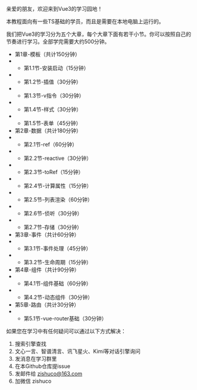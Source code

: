 亲爱的朋友，欢迎来到Vue3的学习园地！

本教程面向有一些TS基础的学员，而且是需要在本地电脑上运行的。

我们把Vue3的学习分为五个大章，每个大章下面有若干小节。你可以按照自己的节奏进行学习。全部学完需要大约500分钟。


- 第1章-模板（共计150分钟）
- - 第1.1节-安装启动（15分钟）
- - 第1.2节-插值（30分钟）
- - 第1.3节-v指令（30分钟）
- - 第1.4节-样式（30分钟）
- - 第1.5节-表单（45分钟）
- 第2章-数据（共计180分钟）
- - 第2.1节-ref（60分钟）
- - 第2.2节-reactive（30分钟）
- - 第2.3节-toRef（15分钟）
- - 第2.4节-计算属性（15分钟）
- - 第2.5节-列表渲染（60分钟）
- - 第2.6节-侦听（30分钟）
- - 第2.7节-存储（30分钟）
- 第3章-事件（共计60分钟）
- - 第3.1节-事件处理（45分钟）
- - 第3.2节-生命周期（15分钟）
- 第4章-组件（共计90分钟）
- - 第4.1节-组件基础（60分钟）
- - 第4.2节-动态组件（30分钟）
- 第5章-路由（共计30分钟）
- - 第5.1节-vue-router基础（30分钟）

如果您在学习中有任何疑问可以通过以下方式解决：
1. 搜索引擎查找
2. 文心一言、智谱清言、讯飞星火、Kimi等对话引擎询问
3. 发消息在学习群里
4. 在本Github仓库提issue
5. 发邮件给 zishuco@163.com
6. 加微信 zishuco